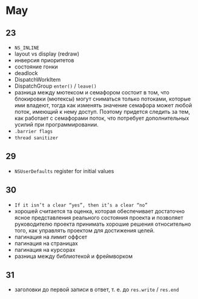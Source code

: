 # May

## 23

- `NS_INLINE`
- layout vs display (redraw)
- инверсия приоритетов
- состояние гонки
- deadlock
- DispatchWorkItem
- DispatchGroup `enter()` / `leave()`
- разница между мютексом и семафором состоит в том, что блокировки (мютексы) могут сниматься только потоками, которые ими владеют, тогда как изменять значение семафора может любой поток, имеющий к нему доступ. Поэтому придется следить за тем, как работает с семафорами поток, что потребует дополнительных усилий при программировании.
- `.barrier flags`
- `thread sanitizer`

## 29

- `NSUserDefaults` register for initial values

## 30

- `If it isn’t a clear “yes”, then it’s a clear “no”`
- хорошей считается та оценка, которая обеспечивает достаточно ясное представления реального состояния проекта и позволяет руководителю проекта принимать хорошие решения относительно того, как управлять проектом для достижения целей.
- пагинация на лимит оффсет 
- пагинация на страницах
- пагинация на курсорах
- разница между библиотекой и фреймворком

## 31

- заголовки до первой записи в ответ, т. е. до `res.write` / `res.end`

